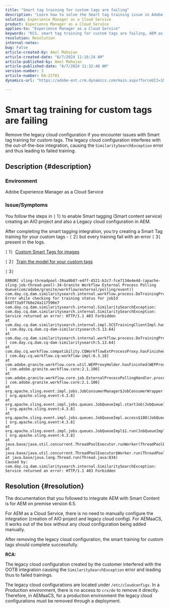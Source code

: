 ```yaml
---
title: "Smart tag training for custom tags are failing"
description: "Learn how to solve the Smart tag training issue in Adobe Experience Manager (AEM) as a Cloud Service."
solution: Experience Manager as a Cloud Service
product: Experience Manager as a Cloud Service
applies-to: "Experience Manager as a Cloud Service"
keywords: "KCS, smart tag training for custom tags are failing, AEM as a Cloud Service, AEMaaCS, Experience Manager"
resolution: Resolution
internal-notes: 
bug: False
article-created-by: Amol Mahajan
article-created-date: "6/7/2024 11:16:24 AM"
article-published-by: Amol Mahajan
article-published-date: "6/7/2024 11:32:48 AM"
version-number: 3
article-number: KA-22781
dynamics-url: "https://adobe-ent.crm.dynamics.com/main.aspx?forceUCI=1&pagetype=entityrecord&etn=knowledgearticle&id=c7b9f059-bf24-ef11-840a-000d3a5bee19"

---
```

# Smart tag training for custom tags are failing


Remove the legacy cloud configuration if you encounter issues with Smart tag training for custom tags. The legacy cloud configuration interferes with the out-of-the-box integration, causing the `SimilaritySearchException` error and thus leading to failed training.

## Description {#description}


### Environment

Adobe Experience Manager as a Cloud Service



### Issue/Symptoms

You follow the steps in `[` 1`]`  to enable Smart tagging (Smart content service) creating an AIO project and also a Legacy cloud configuration in AEM.

After completing the smart tagging integration, you try creating a Smart Tag training for your custom tags - `[` 2`]`  but every training fail with an error `[` 3`]`  present in the logs.

`[` 1`]`  [Custom Smart Tags for images](https://experienceleague.adobe.com/docs/experience-manager-learn/assets/metadata/custom-smart-tags.html)

`[` 2`]`  [Train the model for your custom tags](https://experienceleague.adobe.com/docs/experience-manager-cloud-service/content/assets/manage/smart-tags.html#train-model)

`[` 3`]`


```
ERROR[ sling-threadpool-39aa0b87-e4ff-4521-b2c7-fce7134e4e4d-(apache-sling-job-thread-pool)-34-Granite Workflow External Process Polling Queue(com/adobe/granite/workflow/external/polling/event)]  com.day.cq.dam.similaritysearch.internal.workflow.process.DoTrainingProcess Error while checking for training status for jobId 64df73a9f768e24a117590e7
com.day.cq.dam.similaritysearch.internal.SimilaritySearchException: com.day.cq.dam.similaritysearch.internal.SimilaritySearchException: Service returned an error: HTTP/1.1 403 Forbidden
at com.day.cq.dam.similaritysearch.internal.impl.SCSTrainingClientImpl.hasFinishedTraining(SCSTrainingClientImpl.java:203) [ com.day.cq.dam.cq-dam-similaritysearch:5.13.64] 
at com.day.cq.dam.similaritysearch.internal.workflow.process.DoTrainingProcess.hasFinished(DoTrainingProcess.java:95) [ com.day.cq.dam.cq-dam-similaritysearch:5.13.64] 
at com.day.cq.workflow.compatibility.CQWorkflowExtProcessProxy.hasFinished(CQWorkflowExtProcessProxy.java:82) [ com.day.cq.workflow.cq-workflow-impl:6.3.18] 
at com.adobe.granite.workflow.core.util.WEPProxyHolder.hasFinished(WEPProxyHolder.java:46) [ com.adobe.granite.workflow.core:2.1.100] 
at com.adobe.granite.workflow.core.job.ExternalProcessPollingHandler.process(ExternalProcessPollingHandler.java:119) [ com.adobe.granite.workflow.core:2.1.100] 
at org.apache.sling.event.impl.jobs.JobConsumerManager$JobConsumerWrapper.process(JobConsumerManager.java:502) [ org.apache.sling.event:4.3.8] 
at org.apache.sling.event.impl.jobs.queues.JobQueueImpl.startJob(JobQueueImpl.java:351) [ org.apache.sling.event:4.3.8] 
at org.apache.sling.event.impl.jobs.queues.JobQueueImpl.access$100(JobQueueImpl.java:60) [ org.apache.sling.event:4.3.8] 
at org.apache.sling.event.impl.jobs.queues.JobQueueImpl$1.run(JobQueueImpl.java:287) [ org.apache.sling.event:4.3.8] 
at java.base/java.util.concurrent.ThreadPoolExecutor.runWorker(ThreadPoolExecutor.java:1128)
at java.base/java.util.concurrent.ThreadPoolExecutor$Worker.run(ThreadPoolExecutor.java:628)
at java.base/java.lang.Thread.run(Thread.java:834)
Caused by: com.day.cq.dam.similaritysearch.internal.SimilaritySearchException: Service returned an error: HTTP/1.1 403 Forbidden
```



## Resolution {#resolution}


The documentation that you followed to integrate AEM with Smart Content is for AEM on premise version 6.5.

For AEM as a Cloud Service, there is no need to manually configure the integration (creation of AIO project and legacy cloud config). For AEMaaCS, it works out of the box without any cloud configuration being added manually.

After removing the legacy cloud configuration, the smart training for custom tags should complete successfully.

<b>RCA:</b>

The legacy cloud configuration created by the customer interfered with the OOTB integration causing the `SimilaritySearchException` error and leading thus to failed trainings.

The legacy cloud configurations are located under `/etc/cloudconfigs`. In a Production environment, there is no access to `crx/de` to remove it directly. Therefore, in AEMaaCS, for a production environment the legacy cloud configurations must be removed through a deployment.
